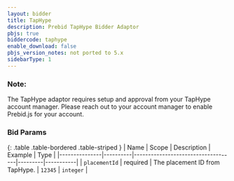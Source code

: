 ```yaml
---
layout: bidder
title: TapHype
description: Prebid TapHype Bidder Adaptor
pbjs: true
biddercode: taphype
enable_download: false
pbjs_version_notes: not ported to 5.x
sidebarType: 1
---
```


### Note:
The TapHype adaptor requires setup and approval from your TapHype account manager. Please reach out to your account manager to enable Prebid.js for your account.

### Bid Params

{: .table .table-bordered .table-striped }
| Name          | Scope    | Description                        | Example | Type      |
|---------------|----------|------------------------------------|---------|-----------|
| `placementId` | required | The placement ID from TapHype.     | `12345` | `integer` |
